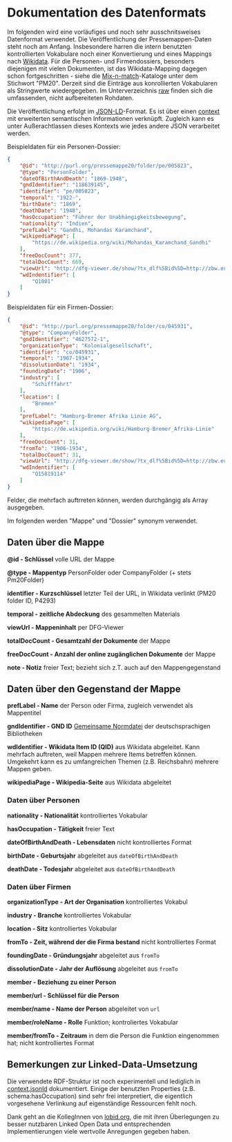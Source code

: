 # Dokumentation des Datenformats

Im folgenden wird eine vorläufiges und noch sehr ausschnitsweises Datenformat
verwendet. Die Veröffentlichung der Pressemappen-Daten steht noch am Anfang.
Insbesondere harren die intern benutzten kontrollierten Vokabulare noch einer
Konvertierung und eines Mappings nach [Wikidata](http://www.wikidata.org). Für
die Personen- und Firmendossiers, besonders diejenigen mit vielen Dokumenten,
ist das Wikidata-Mapping dagegen schon fortgeschritten - siehe die
[Mix-n-match](https://tools.wmflabs.org/mix-n-match/#/)-Kataloge unter dem
Stichwort "PM20". Derzeit sind die Einträge aus konrollierten Vokabularen als
Stringwerte wiedergegeben. Im Unterverzeichnis [raw](./raw) finden sich die
umfassenden, nicht aufbereiteten Rohdaten.

Die Veröffentlichung erfolgt im [JSON-LD](https://json-ld.org/)-Format. Es ist
über einen [context](./context.jsonld) mit erweiterten semantischen Informationen
verknüpft. Zugleich kann es unter Außerachtlassen dieses Kontexts wie jedes
andere JSON verarbeitet werden.

Beispieldaten für ein Personen-Dossier:

```json
{
    "@id": "http://purl.org/pressemappe20/folder/pe/005823",
    "@type": "PersonFolder",
    "dateOfBirthAndDeath": "1869-1948",
    "gndIdentifier": "118639145",
    "identifier": "pe/005823",
    "temporal": "1922-",
    "birthDate": "1869",
    "deathDate": "1948",
    "hasOccupation": "Führer der Unabhängigkeitsbewegung",
    "nationality": "Indien",
    "prefLabel": "Gandhi, Mohandas Karamchand",
    "wikipediaPage": [
        "https://de.wikipedia.org/wiki/Mohandas_Karamchand_Gandhi"
    ],
    "freeDocCount": 377,
    "totalDocCount": 669,
    "viewUrl": "http://dfg-viewer.de/show/?tx_dlf%5Bid%5D=http://zbw.eu/beta/pm20mets/pe/0058xx/005823.xml",
    "wdIndentifier": [
        "Q1001"
    ]
}
```

Beispieldaten für ein Firmen-Dossier:

```json
{
    "@id": "http://purl.org/pressemappe20/folder/co/045931",
    "@type": "CompanyFolder",
    "gndIdentifier": "4627572-1",
    "organizationType": "Kolonialgesellschaft",
    "identifier": "co/045931",
    "temporal": "1907-1934",
    "dissolutionDate": "1934",
    "foundingDate": "1906",
    "industry": [
        "Schifffahrt"
    ],
    "location": [
        "Bremen"
    ],
    "prefLabel": "Hamburg-Bremer Afrika Linie AG",
    "wikipediaPage": [
        "https://de.wikipedia.org/wiki/Hamburg-Bremer_Afrika-Linie"
    ],
    "freeDocCount": 31,
    "fromTo": "1906-1934",
    "totalDocCount": 31,
    "viewUrl": "http://dfg-viewer.de/show/?tx_dlf%5Bid%5D=http://zbw.eu/beta/pm20mets/co/0459xx/045931.xml",
    "wdIndentifier": [
        "Q15819114"
    ]
}
```
Felder, die mehrfach auftrreten können, werden durchgängig als Array ausgegeben. 

Im folgenden werden "Mappe" und "Dossier" synonym verwendet.


## Daten über die Mappe

**@id - Schlüssel** volle URL der Mappe

**@type - Mappentyp** PersonFolder oder CompanyFolder (+ stets Pm20Folder)

**identifier - Kurzschlüssel** letzter Teil der URL, in Wikidata verlinkt (PM20
folder ID, P4293)

**temporal - zeitliche Abdeckung** des gesammelten Materials

**viewUrl - Mappeninhalt** per DFG-Viewer

**totalDocCount - Gesamtzahl der Dokumente** der Mappe

**freeDocCount - Anzahl der online zugänglichen Dokumente** der Mappe

**note - Notiz** freier Text; bezieht sich z.T. auch auf den Mappengegenstand



## Daten über den Gegenstand der Mappe

**prefLabel - Name** der Person oder Firma, zugleich verwendet als Mappentitel

**gndIdentifier - GND ID** [Gemeinsame
Normdatei](https://de.wikipedia.org/wiki/Gemeinsame_Normdatei) der
deutschsprachigen Bibliotheken

**wdIdentifier - Wikidata Item ID (QID)** aus Wikidata abgeleitet. Kann
mehrfach auftreten, weil Mappen mehrere Items betreffen können. Umgekehrt kann
es zu umfangreichen Themen (z.B. Reichsbahn) mehrere Mappen geben.

**wikipediaPage - Wikipedia-Seite** aus Wikidata abgeleitet


### Daten über Personen

**nationality - Nationalität** kontrolliertes Vokabular

**hasOccupation - Tätigkeit** freier Text

**dateOfBirthAndDeath - Lebensdaten** nicht kontrolliertes Format

**birthDate - Geburtsjahr** abgeleitet aus `dateOfBirthAndDeath`

**deathDate - Todesjahr** abgeleitet aus `dateOfBirthAndDeath`



### Daten über Firmen

**organizationType - Art der Organisation** kontrolliertes Vokabul

**industry - Branche** kontrolliertes Vokabular

**location - Sitz** kontrolliertes Vokabular

**fromTo - Zeit, während der die Firma bestand** nicht kontrolliertes Format

**foundingDate - Gründungsjahr** abgeleitet aus `fromTo`

**dissolutionDate - Jahr der Auflösung** abgeleitet aus `fromTo`

**member - Beziehung zu einer Person**

**member/url - Schlüssel für die Person**

**member/name - Name der Person** abgeleitet von `url`

**member/roleName - Rolle** Funktion; kontroliertes Vokabular

**member/fromTo - Zeitraum** in dem die Person die Funktion eingenommen hat;
nicht kontrolliertes Format


## Bemerkungen zur Linked-Data-Umsetzung

Die verwendete RDF-Struktur ist noch experimentell und lediglich in
[context.jsonld](./context.jsonld) dokumentiert. Einige der benutzten
Properties (z.B. schema:hasOccupation) sind sehr frei interpretiert, die
eigentlich vorgesehene Verlinkung auf eigenständige Ressourcen fehlt noch.

Dank geht an die KollegInnen von [lobid.org](http://lobid.org), die mit ihren
Überlegungen zu besser nutzbaren Linked Open Data und entsprechenden
Implementierungen viele wertvolle Anregungen gegeben haben.

